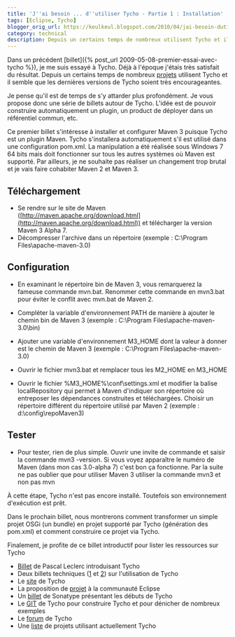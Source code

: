 ```yaml
---
title: 'J''ai besoin ... d''utiliser Tycho - Partie 1 : Installation'
tags: [Eclipse, Tycho]
blogger_orig_url: https://keulkeul.blogspot.com/2010/04/jai-besoin-dutiliser-tycho-partie-1.html
category: technical
description: Depuis un certains temps de nombreux utilisent Tycho et il semble que les dernières versions de Tycho soient très encourageantes. Je vous propose donc une série de billets pour approfondir autour de Tycho.
---
```


Dans un précédent [billet]({% post_url 2009-05-08-premier-essai-avec-tycho %}), je me suis essayé à Tycho. Déjà à l'époque j'étais très satisfait du résultat. Depuis un certains temps de nombreux [projets](http://pastie.org/880170) utilisent Tycho et il semble que les dernières versions de Tycho soient très encourageantes.  
  
Je pense qu'il est de temps de s'y attarder plus profondément. Je vous propose donc une série de billets autour de Tycho. L'idée est de pouvoir construire automatiquement un plugin, un product de déployer dans un référentiel commun, etc.  

Ce premier billet s'intéresse à installer et configurer Maven 3 puisque Tycho est un plugin Maven. Tycho s'installera automatiquement s'il est utilisé dans une configuration pom.xml. La manipulation a été réalisée sous Windows 7 64 bits mais doit fonctionner sur tous les autres systèmes où Maven est supporté. Par ailleurs, je ne souhaite pas réaliser un changement trop brutal et je vais faire cohabiter Maven 2 et Maven 3.  
  
## Téléchargement  

* Se rendre sur le site de Maven ([http://maven.apache.org/download.html](http://maven.apache.org/download.html)) et télécharger la version Maven 3 Alpha 7.
* Décompresser l'archive dans un répertoire (exemple : C:\\Program Files\\apache-maven-3.0)

## Configuration  

* En examinant le répertoire bin de Maven 3, vous remarquerez la fameuse commande mvn.bat. Renommer cette commande en mvn3.bat pour éviter le conflit avec mvn.bat de Maven 2.  

* Compléter la variable d'environnement PATH de manière à ajouter le chemin bin de Maven 3 (exemple : C:\\Program Files\\apache-maven-3.0\\bin)  

* Ajouter une variable d'environnement M3\_HOME dont la valeur à donner est le chemin de Maven 3 (exemple : C:\\Program Files\\apache-maven-3.0)

* Ouvrir le fichier mvn3.bat et remplacer tous les M2\_HOME en M3\_HOME

* Ouvrir le fichier %M3\_HOME%\\conf\\settings.xml et modifier la balise localRepository qui permet à Maven d'indiquer son répertoire où entreposer les dépendances construites et téléchargées. Choisir un répertoire différent du répertoire utilisé par Maven 2 (exemple : d:\\config\\repoMaven3)  

## Tester  

* Pour tester, rien de plus simple. Ouvrir une invite de commande et saisir la commande mvn3 -version. Si vous voyez apparaître le numéro de Maven (dans mon cas 3.0-alpha 7) c'est bon ça fonctionne. Par la suite ne pas oublier que pour utiliser Maven 3 utiliser la commande mvn3 et non pas mvn

À cette étape, Tycho n'est pas encore installé. Toutefois son environnement d'exécution est prêt.  

Dans le prochain billet, nous montrerons comment transformer un simple projet OSGi (un bundle) en projet supporté par Tycho (génération des pom.xml) et comment construire ce projet via Tycho.  
  
Finalement, je profite de ce billet introductif pour lister les ressources sur Tycho  

* [Billet](http://blog.proxiad.com/2010/02/16/construire-ses-plugins-eclipse-rcp-avec-maven-c%E2%80%99est-plus-facile-maintenant-avec-maven-3-et-tycho/) de Pascal Leclerc introduisant Tycho
* Deux billets techniques ([1](http://mattiasholmqvist.se/2010/02/building-with-tycho-part-1-osgi-bundles/) et [2](http://mattiasholmqvist.se/2010/03/building-with-tycho-part-2-rcp-applications/)) sur l'utilisation de Tycho
* Le [site](http://tycho.sonatype.org/) de Tycho
* La proposition de [projet](http://www.eclipse.org/proposals/tycho/) à la communauté Eclipse
* Un [billet](http://www.sonatype.com/people/2008/11/building-eclipse-plugins-with-maven-tycho/) de Sonatype présentant les débuts de Tycho
* Le [GIT](http://github.com/sonatype/sonatype-tycho) de Tycho pour construire Tycho et pour dénicher de nombreux exemples
* Le [forum](http://n2.nabble.com/Tycho-Users-f3053503.html) de Tycho
* Une [liste](http://pastie.org/880170) de projets utilisant actuellement Tycho  
